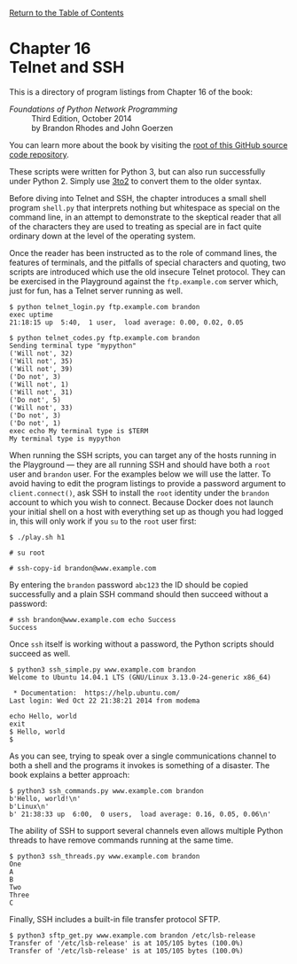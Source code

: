 [Return to the Table of Contents](https://github.com/brandon-rhodes/fopnp#readme)

# Chapter 16<br>Telnet and SSH

This is a directory of program listings from Chapter 16 of the book:

<dl>
<dt><i>Foundations of Python Network Programming</i></dt>
<dd>
Third Edition, October 2014<br>
by Brandon Rhodes and John Goerzen
</dd>
</dl>

You can learn more about the book by visiting the
[root of this GitHub source code repository](https://github.com/brandon-rhodes/fopnp#readme).

These scripts were written for Python 3, but can also run successfully
under Python 2.  Simply use [3to2](https://pypi.python.org/pypi/3to2) to
convert them to the older syntax.

Before diving into Telnet and SSH, the chapter introduces a small shell
program `shell.py` that interprets nothing but whitespace as special on
the command line, in an attempt to demonstrate to the skeptical reader
that all of the characters they are used to treating as special are in
fact quite ordinary down at the level of the operating system.

Once the reader has been instructed as to the role of command lines, the
features of terminals, and the pitfalls of special characters and
quoting, two scripts are introduced which use the old insecure Telnet
protocol.  They can be exercised in the Playground against the
`ftp.example.com` server which, just for fun, has a Telnet server
running as well.

```
$ python telnet_login.py ftp.example.com brandon
exec uptime
21:18:15 up  5:40,  1 user,  load average: 0.00, 0.02, 0.05
```

```
$ python telnet_codes.py ftp.example.com brandon
Sending terminal type "mypython"
('Will not', 32)
('Will not', 35)
('Will not', 39)
('Do not', 3)
('Will not', 1)
('Will not', 31)
('Do not', 5)
('Will not', 33)
('Do not', 3)
('Do not', 1)
exec echo My terminal type is $TERM
My terminal type is mypython
```

When running the SSH scripts, you can target any of the hosts running in
the Playground — they are all running SSH and should have both a `root`
user and `brandon` user.  For the examples below we will use the latter.
To avoid having to edit the program listings to provide a password
argument to `client.connect()`, ask SSH to install the `root` identity
under the `brandon` account to which you wish to connect.  Because
Docker does not launch your initial shell on a host with everything set
up as though you had logged in, this will only work if you `su` to the
`root` user first:

    $ ./play.sh h1

    # su root

    # ssh-copy-id brandon@www.example.com

By entering the `brandon` password `abc123` the ID should be copied
successfully and a plain SSH command should then succeed without a
password:

    # ssh brandon@www.example.com echo Success
    Success

Once `ssh` itself is working without a password, the Python scripts
should succeed as well.

```
$ python3 ssh_simple.py www.example.com brandon
Welcome to Ubuntu 14.04.1 LTS (GNU/Linux 3.13.0-24-generic x86_64)

 * Documentation:  https://help.ubuntu.com/
Last login: Wed Oct 22 21:38:21 2014 from modema
echo Hello, world
exit
$ Hello, world
$ 
```

As you can see, trying to speak over a single communications channel to
both a shell and the programs it invokes is something of a disaster.
The book explains a better approach:

```
$ python3 ssh_commands.py www.example.com brandon
b'Hello, world!\n'
b'Linux\n'
b' 21:38:33 up  6:00,  0 users,  load average: 0.16, 0.05, 0.06\n'
```

The ability of SSH to support several channels even allows multiple
Python threads to have remove commands running at the same time.

```
$ python3 ssh_threads.py www.example.com brandon
One
A
B
Two
Three
C
```

Finally, SSH includes a built-in file transfer protocol SFTP.

```
$ python3 sftp_get.py www.example.com brandon /etc/lsb-release
Transfer of '/etc/lsb-release' is at 105/105 bytes (100.0%)
Transfer of '/etc/lsb-release' is at 105/105 bytes (100.0%)
```

